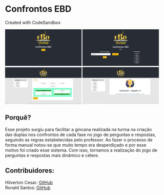 # Confrontos EBD
Created with CodeSandbox

![Telas](https://github.com/Hilverton/Confrontos_EBD/blob/master/Telas2.png)

## Porquê?

Esse projeto surgiu para facilitar a gincana realizada na turma na criação das duplas nos confrontos de cada fase no jogo de perguntas e respostas, seguindo as regras estabelecidas pelo professor. Ao fazer o processo de forma manual notou-se que muito tempo era desperdiçado e por esse motivo foi criado esse sistema. Com isso, tornamos a realização do jogo de perguntas e respostas mais dinâmico e célere.


## Contribuidores:

Hilverton Cesar: [GitHub](https://github.com/Hilverton)  
Ronald Santos: [GitHub](https://github.com/Ronaldss)

